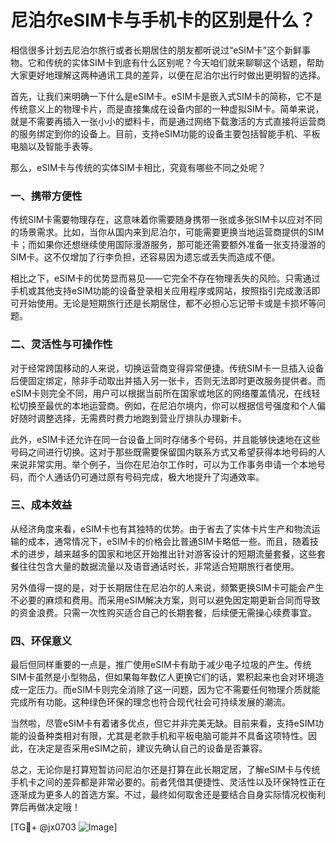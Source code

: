 # 尼泊尔eSIM卡与手机卡的区别是什么？

相信很多计划去尼泊尔旅行或者长期居住的朋友都听说过“eSIM卡”这个新鲜事物。它和传统的实体SIM卡到底有什么区别呢？今天咱们就来聊聊这个话题，帮助大家更好地理解这两种通讯工具的差异，以便在尼泊尔出行时做出更明智的选择。

首先，让我们来明确一下什么是eSIM卡。eSIM卡是嵌入式SIM卡的简称，它不是传统意义上的物理卡片，而是直接集成在设备内部的一种虚拟SIM卡。简单来说，就是不需要再插入一张小小的塑料卡，而是通过网络下载激活的方式直接将运营商的服务绑定到你的设备上。目前，支持eSIM功能的设备主要包括智能手机、平板电脑以及智能手表等。

那么，eSIM卡与传统的实体SIM卡相比，究竟有哪些不同之处呢？

### 一、携带方便性

传统SIM卡需要物理存在，这意味着你需要随身携带一张或多张SIM卡以应对不同的场景需求。比如，当你从国内来到尼泊尔，可能需要更换当地运营商提供的SIM卡；而如果你还想继续使用国际漫游服务，那可能还需要额外准备一张支持漫游的SIM卡。这不仅增加了行李负担，还容易因为遗忘或丢失而造成不便。

相比之下，eSIM卡的优势显而易见——它完全不存在物理丢失的风险。只需通过手机或其他支持eSIM功能的设备登录相关应用程序或网站，按照指引完成激活即可开始使用。无论是短期旅行还是长期居住，都不必担心忘记带卡或是卡损坏等问题。

### 二、灵活性与可操作性

对于经常跨国移动的人来说，切换运营商变得异常便捷。传统SIM卡一旦插入设备后便固定绑定，除非手动取出并插入另一张卡，否则无法即时更改服务提供者。而eSIM卡则完全不同，用户可以根据当前所在国家或地区的网络覆盖情况，在线轻松切换至最优的本地运营商。例如，在尼泊尔境内，你可以根据信号强度和个人偏好随时调整选择，无需费时费力地跑到营业厅排队办理新卡。

此外，eSIM卡还允许在同一台设备上同时存储多个号码，并且能够快速地在这些号码之间进行切换。这对于那些既需要保留国内联系方式又希望获得本地号码的人来说非常实用。举个例子，当你在尼泊尔工作时，可以为工作事务申请一个本地号码，而个人通话仍可通过原有号码完成，极大地提升了沟通效率。

### 三、成本效益

从经济角度来看，eSIM卡也有其独特的优势。由于省去了实体卡片生产和物流运输的成本，通常情况下，eSIM卡的价格会比普通SIM卡略低一些。而且，随着技术的进步，越来越多的国家和地区开始推出针对游客设计的短期流量套餐，这些套餐往往包含大量的数据流量以及语音通话时长，非常适合短期旅行者使用。

另外值得一提的是，对于长期居住在尼泊尔的人来说，频繁更换SIM卡可能会产生不必要的麻烦和费用。而采用eSIM解决方案，则可以避免因定期更新合同而导致的资金浪费。只需一次性购买适合自己的长期套餐，后续便无需操心续费事宜。

### 四、环保意义

最后但同样重要的一点是，推广使用eSIM卡有助于减少电子垃圾的产生。传统SIM卡虽然是小型物品，但如果每年数亿人更换它们的话，累积起来也会对环境造成一定压力。而eSIM卡则完全消除了这一问题，因为它不需要任何物理介质就能完成所有功能。这种绿色环保的理念也符合现代社会可持续发展的潮流。

当然啦，尽管eSIM卡有着诸多优点，但它并非完美无缺。目前来看，支持eSIM功能的设备种类相对有限，尤其是老款手机和平板电脑可能并不具备这项特性。因此，在决定是否采用eSIM之前，建议先确认自己的设备是否兼容。

总之，无论你是打算短暂访问尼泊尔还是打算在此长期定居，了解eSIM卡与传统手机卡之间的差异都是非常必要的。前者凭借其便捷性、灵活性以及环保特性正在逐渐成为更多人的首选方案。不过，最终如何取舍还是要结合自身实际情况权衡利弊后再做决定哦！

[TG💪+ @jx0703 ![Image](https://github.com/user-attachments/assets/dbca1d08-cadb-493c-b0ec-ad6f7a83f270)]